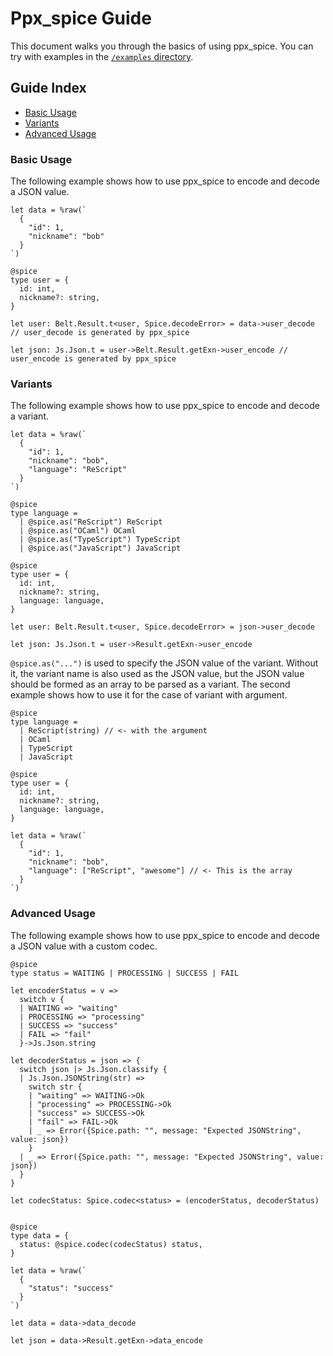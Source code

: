 # Ppx_spice Guide

This document walks you through the basics of using ppx_spice. You can try with examples in the [`/examples` directory](examples).

## Guide Index

- [Basic Usage](#basic-usage)
- [Variants](#variants)
- [Advanced Usage](#advanced-usage)

### Basic Usage

The following example shows how to use ppx_spice to encode and decode a JSON value.

```rescript
let data = %raw(`
  {
    "id": 1,
    "nickname": "bob"
  }
`)

@spice
type user = {
  id: int,
  nickname?: string,
}

let user: Belt.Result.t<user, Spice.decodeError> = data->user_decode // user_decode is generated by ppx_spice

let json: Js.Json.t = user->Belt.Result.getExn->user_encode // user_encode is generated by ppx_spice
```

### Variants

The following example shows how to use ppx_spice to encode and decode a variant.

```rescript
let data = %raw(`
  {
    "id": 1,
    "nickname": "bob",
    "language": "ReScript"
  }
`)

@spice
type language =
  | @spice.as("ReScript") ReScript
  | @spice.as("OCaml") OCaml
  | @spice.as("TypeScript") TypeScript
  | @spice.as("JavaScript") JavaScript

@spice
type user = {
  id: int,
  nickname?: string,
  language: language,
}

let user: Belt.Result.t<user, Spice.decodeError> = json->user_decode

let json: Js.Json.t = user->Result.getExn->user_encode
```

`@spice.as("...")` is used to specify the JSON value of the variant. Without it, the variant name is also used as the JSON value, but the JSON value should be formed as an array to be parsed as a variant. The second example shows how to use it for the case of variant with argument.

```rescript
@spice
type language =
  | ReScript(string) // <- with the argument
  | OCaml
  | TypeScript
  | JavaScript

@spice
type user = {
  id: int,
  nickname?: string,
  language: language,
}

let data = %raw(`
  {
    "id": 1,
    "nickname": "bob",
    "language": ["ReScript", "awesome"] // <- This is the array
  }
`)
```

### Advanced Usage

The following example shows how to use ppx_spice to encode and decode a JSON value with a custom codec.

```rescript
@spice
type status = WAITING | PROCESSING | SUCCESS | FAIL

let encoderStatus = v =>
  switch v {
  | WAITING => "waiting"
  | PROCESSING => "processing"
  | SUCCESS => "success"
  | FAIL => "fail"
  }->Js.Json.string

let decoderStatus = json => {
  switch json |> Js.Json.classify {
  | Js.Json.JSONString(str) =>
    switch str {
    | "waiting" => WAITING->Ok
    | "processing" => PROCESSING->Ok
    | "success" => SUCCESS->Ok
    | "fail" => FAIL->Ok
    | _ => Error({Spice.path: "", message: "Expected JSONString", value: json})
    }
  | _ => Error({Spice.path: "", message: "Expected JSONString", value: json})
  }
}

let codecStatus: Spice.codec<status> = (encoderStatus, decoderStatus)


@spice
type data = {
  status: @spice.codec(codecStatus) status,
}

let data = %raw(`
  {
    "status": "success"
  }
`)

let data = data->data_decode

let json = data->Result.getExn->data_encode
```
